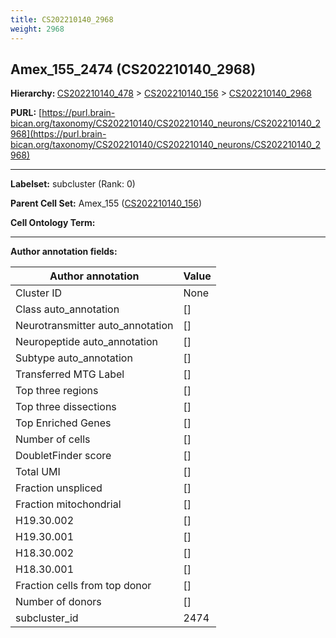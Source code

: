 ```yaml
---
title: CS202210140_2968
weight: 2968
---
```

## Amex_155_2474 (CS202210140_2968)
<b>Hierarchy: </b>
[CS202210140_478](../CS202210140_478) >
[CS202210140_156](../CS202210140_156) >
[CS202210140_2968](../CS202210140_2968)

**PURL:** [https://purl.brain-bican.org/taxonomy/CS202210140/CS202210140_neurons/CS202210140_2968](https://purl.brain-bican.org/taxonomy/CS202210140/CS202210140_neurons/CS202210140_2968)

---


**Labelset:** subcluster (Rank: 0)

**Parent Cell Set:** Amex_155 ([CS202210140_156](../CS202210140_156))



**Cell Ontology Term:** 

[MARKER GENES.]: #


---

[TRANSFERRED ANNOTATIONS.]: #


[AUTHOR ANNOTATION FIELDS.]: #


**Author annotation fields:**

| Author annotation | Value |
|-------------------|-------|
|Cluster ID|None|
|Class auto_annotation|[]|
|Neurotransmitter auto_annotation|[]|
|Neuropeptide auto_annotation|[]|
|Subtype auto_annotation|[]|
|Transferred MTG Label|[]|
|Top three regions|[]|
|Top three dissections|[]|
|Top Enriched Genes|[]|
|Number of cells|[]|
|DoubletFinder score|[]|
|Total UMI|[]|
|Fraction unspliced|[]|
|Fraction mitochondrial|[]|
|H19.30.002|[]|
|H19.30.001|[]|
|H18.30.002|[]|
|H18.30.001|[]|
|Fraction cells from top donor|[]|
|Number of donors|[]|
|subcluster_id|2474|
